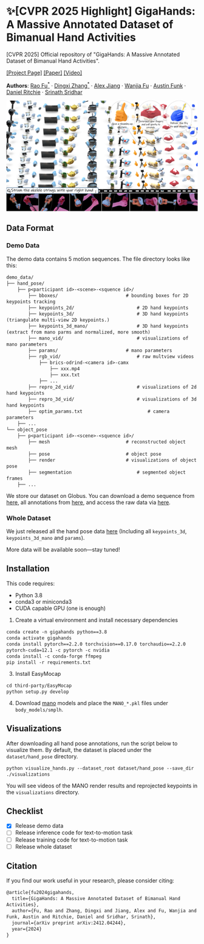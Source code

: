 # :sparkles:[CVPR 2025 Highlight] GigaHands: A Massive Annotated Dataset of Bimanual Hand Activities

[CVPR 2025] Official repository of "GigaHands: A Massive Annotated Dataset of Bimanual Hand Activities".

[[Project Page]](https://ivl.cs.brown.edu/research/gigahands.html) [[Paper]](https://www.arxiv.org/abs/2412.04244) [[Video]](https://ivl.cs.brown.edu/assets/images/projects/gigahands/gigahands_explain.mp4)

<p> <strong>Authors</strong>:
    <a href="https://freddierao.github.io/">Rao Fu<sup>*</sup></a>
    ·
    <a href="https://kristen-z.github.io/">Dingxi Zhang<sup>*</sup></a>   
    ·
	<a href="https://www.alex-jiang.com/about/">Alex Jiang</a> 	 
    ·
	<a href="https://wanjia-fu.com/">Wanjia Fu</a>          
    ·
	<a href="https://austin-funk.github.io/">Austin Funk</a> 
    ·
	<a href="https://dritchie.github.io/">Daniel Ritchie</a> 
    ·
    <a href="https://cs.brown.edu/people/ssrinath/">Srinath Sridhar</a>
</p>
<img src="./assets/teaser.jpg" alt="[Teaser Figure]" style="zoom:80%;" />

## Data Format

### Demo Data

The demo data contains 5 motion sequences. The file directory looks like this:

```
demo_data/
├── hand_pose/
    ├── p<participant id>-<scene>-<squence id>/
        ├── bboxes/							# bounding boxes for 2D keypoints tracking
        ├── keypoints_2d/						# 2D hand keypoints 
        ├── keypoints_3d/						# 3D hand keypoints (triangulate multi-view 2D keypoints.)
        ├── keypoints_3d_mano/					# 3D hand keypoints (extract from mano parms and normalized, more smooth)
        ├── mano_vid/							# visualizations of mano parameters 
        ├── params/							# mano parameters
        ├── rgb_vid/							# raw multview videos
        	├── brics-odrind-<camera id>-camx
        		├── xxx.mp4
        		├── xxx.txt
        	├── ...
        ├── repro_2d_vid/						# visualizations of 2d hand keypoints
        ├── repro_3d_vid/						# visualizations of 3d hand keypoints
        ├── optim_params.txt						# camera parameters
    ├── ...
└── object_pose
    ├── p<participant id>-<scene>-<squence id>/
        ├── mesh							# reconstructed object mesh
        ├── pose							# object pose
        ├── render							# visualizations of object pose
        ├── segmentation						# segmented object frames
    ├── ...
```

We store our dataset on Globus. You can download a demo sequence from [here](https://g-2488dc.56197.5898.data.globus.org/demo_data.tar%2Cgz), all annotations from [here](https://g-2488dc.56197.5898.data.globus.org/demo_all.tar.gz), and access the raw data via [here](https://app.globus.org/file-manager?origin_id=1f1426dd-3440-4cae-8c57-4a0e6934eaf2&origin_path=%2F).

### Whole Dataset

We just released all the hand pose data [here](https://g-2488dc.56197.5898.data.globus.org/hand_poses.tar.gz) (Including all `keypoints_3d`,  `keypoints_3d_mano` and `params`). 

More data will be available soon—stay tuned!



## Installation

This code requires:

* Python 3.8
* conda3 or miniconda3
* CUDA capable GPU (one is enough)

1. Create a virtual environment and install necessary dependencies

```shell
conda create -n gigahands python==3.8
conda activate gigahands
conda install pytorch==2.2.0 torchvision==0.17.0 torchaudio==2.2.0 pytorch-cuda=12.1 -c pytorch -c nvidia
conda install -c conda-forge ffmpeg
pip install -r requirements.txt
```

3. Install EasyMocap

```shell
cd third-party/EasyMocap
python setup.py develop
```
4. Download [mano](https://mano.is.tue.mpg.de/download.php) models and place the `MANO_*.pkl` files under `body_models/smplh`.

## Visualizations

After downloading all hand pose annotations, run the script below to visualize them. By default, the dataset is placed under the `dataset/hand_pose` directory.

```shell
python visualize_hands.py --dataset_root dataset/hand_pose --save_dir ./visualizations
```

You will see videos of the MANO render results and reprojected keypoints in the `visualizations` directory.

## Checklist

- [x] Release demo data
- [ ] Release inference code for text-to-motion task
- [ ] Release training code for text-to-motion task
- [ ] Release whole dataset

## Citation

If you find our work useful in your research, please consider citing:

```
@article{fu2024gigahands,
  title={GigaHands: A Massive Annotated Dataset of Bimanual Hand Activities},
  author={Fu, Rao and Zhang, Dingxi and Jiang, Alex and Fu, Wanjia and Funk, Austin and Ritchie, Daniel and Sridhar, Srinath},
  journal={arXiv preprint arXiv:2412.04244},
  year={2024}
}
```

